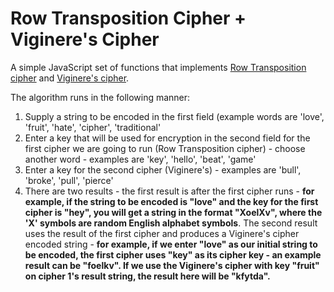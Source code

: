 # Row Transposition Cipher + Viginere's Cipher 
A simple JavaScript set of functions that implements [Row Transposition cipher](https://www.geeksforgeeks.org/columnar-transposition-cipher/) and [Viginere's cipher](https://www.geeksforgeeks.org/vigenere-cipher/).

The algorithm runs in the following manner:
  1. Supply a string to be encoded in the first field (example words are 'love', 'fruit', 'hate', 'cipher', 'traditional'
  2. Enter a key that will be used for encryption in the second field for the first cipher we are going to run (Row Transposition cipher) - choose another word - examples 
  are 'key', 'hello', 'beat', 'game'
  3. Enter a key for the second cipher (Viginere's) - examples are 'bull', 'broke', 'pull', 'pierce'
  4. There are two results - the first result is after the first cipher runs - **for example, if the string to be encoded is "love" and the key for the first cipher is "hey", 
  you will get a string in the format "XoelXv", where the 'X' symbols are random English alphabet symbols**. 
  The second result uses the result of the first cipher and produces a Viginere's cipher encoded string - **for example, if we enter "love" as our initial string to be encoded, the first cipher uses "key" as its cipher key - an example result can be "foelkv".
  If we use the Viginere's cipher with key "fruit" on cipher 1's result string, the result here will be "kfytda".**
  
  
